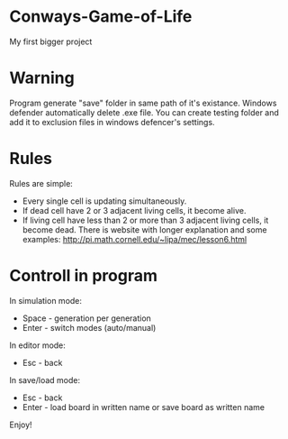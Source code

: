 # Conways-Game-of-Life
My first bigger project

# Warning
Program generate "save" folder in same path of it's existance.
Windows defender automatically delete .exe file. You can create testing folder and add it to exclusion files in windows defencer's settings.

# Rules
Rules are simple: 
- Every single cell is updating simultaneously. 
- If dead cell have 2 or 3 adjacent living cells, it become alive.
- If living cell have less than 2 or more than 3 adjacent living cells, it become dead.
There is website with longer explanation and some examples: http://pi.math.cornell.edu/~lipa/mec/lesson6.html

# Controll in program
In simulation mode:
- Space - generation per generation
- Enter - switch modes (auto/manual)

In editor mode:
- Esc - back

In save/load mode:
- Esc - back
- Enter - load board in written name or save board as written name



Enjoy!
